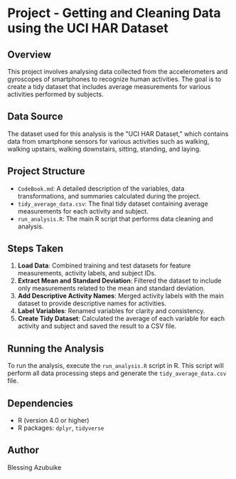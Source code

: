 # Project - Getting and Cleaning Data using the UCI HAR Dataset

## Overview
This project involves analysing data collected from the accelerometers and gyroscopes of smartphones to recognize human activities. The goal is to create a tidy dataset that includes average measurements for various activities performed by subjects.

## Data Source
The dataset used for this analysis is the "UCI HAR Dataset," which contains data from smartphone sensors for various activities such as walking, walking upstairs, walking downstairs, sitting, standing, and laying.

## Project Structure
- `CodeBook.md`: A detailed description of the variables, data transformations, and summaries calculated during the project.
- `tidy_average_data.csv`: The final tidy dataset containing average measurements for each activity and subject.
- `run_analysis.R`: The main R script that performs data cleaning and analysis.

## Steps Taken
1. **Load Data**: Combined training and test datasets for feature measurements, activity labels, and subject IDs.
2. **Extract Mean and Standard Deviation**: Filtered the dataset to include only measurements related to the mean and standard deviation.
3. **Add Descriptive Activity Names**: Merged activity labels with the main dataset to provide descriptive names for activities.
4. **Label Variables**: Renamed variables for clarity and consistency.
5. **Create Tidy Dataset**: Calculated the average of each variable for each activity and subject and saved the result to a CSV file.

## Running the Analysis
To run the analysis, execute the `run_analysis.R` script in R. This script will perform all data processing steps and generate the `tidy_average_data.csv` file.

## Dependencies
- R (version 4.0 or higher)
- R packages: `dplyr`, `tidyverse`

## Author
Blessing Azubuike


